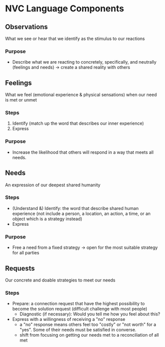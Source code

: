 # NVC Language Components

## Observations

What we see or hear that we identify as the stimulus to our reactions

### Purpose

- Describe what we are reacting to concretely, specifically, and neutrally (feelings and needs) -> create a shared reality with others

## Feelings

What we feel (emotional experience & physical sensations) when our need is met or unmet

### Steps

1. Identify (match up the word that describes our inner experience)
2. Express

### Purpose

- Increase the likelihood that others will respond in a way that meets all needs.

## Needs

An expression of our deepest shared humanity

### Steps

- (Understand &) Identify: the word that describe shared human experience (not include a person, a location, an action, a time, or an object which is a strategy instead)
- Express

### Purpose

- Free a need from a fixed strategy -> open for the most suitable strategy for all parties

## Requests

Our concrete and doable strategies to meet our needs

### Steps

- Prepare: a connection request that have the highest possibility to become the solution request (difficult challenge with most people)
  - Diagnostic (if necessary): Would you tell me how you feel about this?
- Express with a willingness of receiving a "no" response
  - a "no" response means others feel too "costly" or "not worth" for a "yes". Some of their needs must be satisfied in converse.
  - shift from focusing on getting our needs met to a reconciliation of all met